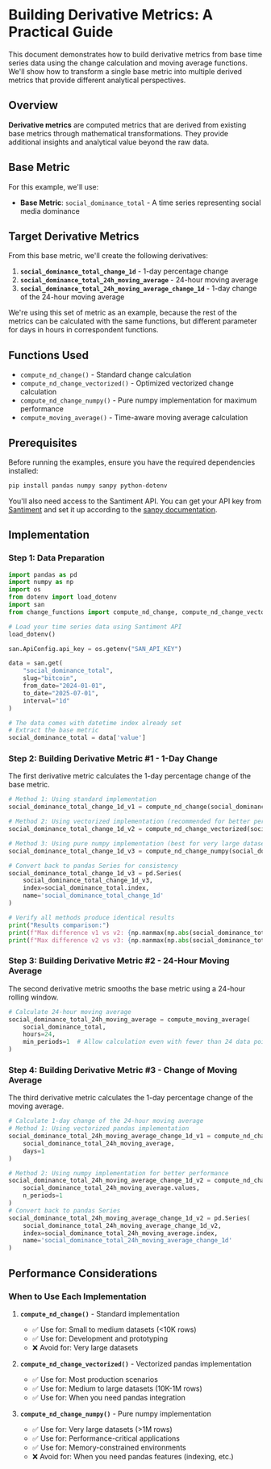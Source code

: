 # Building Derivative Metrics: A Practical Guide

This document demonstrates how to build derivative metrics from base time series data using the change calculation and moving average functions. We'll show how to transform a single base metric into multiple derived metrics that provide different analytical perspectives.

## Overview

**Derivative metrics** are computed metrics that are derived from existing base metrics through mathematical transformations. They provide additional insights and analytical value beyond the raw data.

## Base Metric

For this example, we'll use:
- **Base Metric**: `social_dominance_total` - A time series representing social media dominance

## Target Derivative Metrics

From this base metric, we'll create the following derivatives:

1. **`social_dominance_total_change_1d`** - 1-day percentage change
2. **`social_dominance_total_24h_moving_average`** - 24-hour moving average  
3. **`social_dominance_total_24h_moving_average_change_1d`** - 1-day change of the 24-hour moving average

We're using this set of metric as an example, because the rest of the metrics can be calculated with the same functions, but different parameter for days in hours in correspondent functions.

## Functions Used

- `compute_nd_change()` - Standard change calculation
- `compute_nd_change_vectorized()` - Optimized vectorized change calculation
- `compute_nd_change_numpy()` - Pure numpy implementation for maximum performance
- `compute_moving_average()` - Time-aware moving average calculation

## Prerequisites

Before running the examples, ensure you have the required dependencies installed:

```bash
pip install pandas numpy sanpy python-dotenv
```

You'll also need access to the Santiment API. You can get your API key from [Santiment](https://app.santiment.net/) and set it up according to the [sanpy documentation](https://github.com/santiment/sanpy).

## Implementation

### Step 1: Data Preparation

```python
import pandas as pd
import numpy as np
import os
from dotenv import load_dotenv
import san
from change_functions import compute_nd_change, compute_nd_change_vectorized, compute_nd_change_numpy, compute_moving_average

# Load your time series data using Santiment API
load_dotenv()

san.ApiConfig.api_key = os.getenv("SAN_API_KEY")

data = san.get(
    "social_dominance_total",
    slug="bitcoin",
    from_date="2024-01-01",
    to_date="2025-07-01",
    interval="1d"
)

# The data comes with datetime index already set
# Extract the base metric
social_dominance_total = data['value']

```

### Step 2: Building Derivative Metric #1 - 1-Day Change

The first derivative metric calculates the 1-day percentage change of the base metric.

```python
# Method 1: Using standard implementation
social_dominance_total_change_1d_v1 = compute_nd_change(social_dominance_total, days=1)

# Method 2: Using vectorized implementation (recommended for better performance)
social_dominance_total_change_1d_v2 = compute_nd_change_vectorized(social_dominance_total, days=1)

# Method 3: Using pure numpy implementation (best for very large datasets)
social_dominance_total_change_1d_v3 = compute_nd_change_numpy(social_dominance_total.values, n_periods=1)

# Convert back to pandas Series for consistency
social_dominance_total_change_1d_v3 = pd.Series(
    social_dominance_total_change_1d_v3, 
    index=social_dominance_total.index,
    name='social_dominance_total_change_1d'
)

# Verify all methods produce identical results
print("Results comparison:")
print(f"Max difference v1 vs v2: {np.nanmax(np.abs(social_dominance_total_change_1d_v1 - social_dominance_total_change_1d_v2))}")
print(f"Max difference v2 vs v3: {np.nanmax(np.abs(social_dominance_total_change_1d_v2 - social_dominance_total_change_1d_v3))}")


```

### Step 3: Building Derivative Metric #2 - 24-Hour Moving Average

The second derivative metric smooths the base metric using a 24-hour rolling window.

```python
# Calculate 24-hour moving average
social_dominance_total_24h_moving_average = compute_moving_average(
    social_dominance_total, 
    hours=24,
    min_periods=1  # Allow calculation even with fewer than 24 data points
)


```

### Step 4: Building Derivative Metric #3 - Change of Moving Average

The third derivative metric calculates the 1-day percentage change of the moving average.

```python
# Calculate 1-day change of the 24-hour moving average
# Method 1: Using vectorized pandas implementation
social_dominance_total_24h_moving_average_change_1d_v1 = compute_nd_change_vectorized(
    social_dominance_total_24h_moving_average, 
    days=1
)

# Method 2: Using numpy implementation for better performance
social_dominance_total_24h_moving_average_change_1d_v2 = compute_nd_change_numpy(
    social_dominance_total_24h_moving_average.values, 
    n_periods=1
)
# Convert back to pandas Series
social_dominance_total_24h_moving_average_change_1d_v2 = pd.Series(
    social_dominance_total_24h_moving_average_change_1d_v2,
    index=social_dominance_total_24h_moving_average.index,
    name='social_dominance_total_24h_moving_average_change_1d'
)

```

## Performance Considerations

### When to Use Each Implementation

1. **`compute_nd_change()`** - Standard implementation
   - ✅ Use for: Small to medium datasets (<10K rows)
   - ✅ Use for: Development and prototyping
   - ❌ Avoid for: Very large datasets

2. **`compute_nd_change_vectorized()`** - Vectorized pandas implementation  
   - ✅ Use for: Most production scenarios
   - ✅ Use for: Medium to large datasets (10K-1M rows)
   - ✅ Use for: When you need pandas integration

3. **`compute_nd_change_numpy()`** - Pure numpy implementation
   - ✅ Use for: Very large datasets (>1M rows)
   - ✅ Use for: Performance-critical applications
   - ✅ Use for: Memory-constrained environments
   - ❌ Avoid for: When you need pandas features (indexing, etc.)

